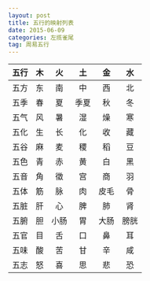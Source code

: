 ```yaml
---
layout: post
title: 五行的映射列表
date: 2015-06-09
categories: 左揽雀尾
tag: 周易五行
---
```


| 五行 | 木 | 火 | 土 | 金 | 水 |
|:---:|:---:|:---:|:---:|:---:|:---:|
| 五方 | 东 | 南 | 中 | 西 | 北 |
| 五季 | 春 | 夏 | 季夏 | 秋 | 冬 |
| 五气 | 风 | 暑 | 湿 | 燥 | 寒 |
| 五化 | 生 | 长 | 化 | 收 | 藏 |
| 五谷 | 麻 | 麦 | 稷 | 稻 | 豆 |
| 五色 | 青 | 赤 | 黄 | 白 | 黑 |
| 五音 | 角 | 徵 | 宫 | 商 | 羽 |
| 五体 | 筋 | 脉 | 肉 | 皮毛 | 骨 |
| 五脏 | 肝 | 心 | 脾 | 肺 | 肾 |
| 五腑 | 胆 | 小肠 | 胃 | 大肠 | 膀胱 |
| 五官 | 目 | 舌 | 口 | 鼻 | 耳 |
| 五味 | 酸 | 苦 | 甘 | 辛 | 咸 |
| 五志 | 怒 | 喜 | 思 | 悲 | 恐 |
